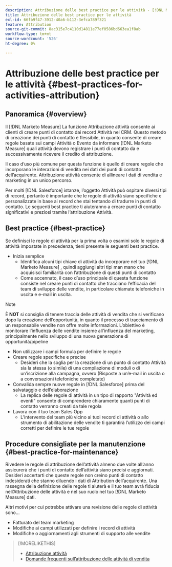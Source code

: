 ```yaml
---
description: Attribuzione delle best practice per le attività - [!DNL Marketo Measure] - Documentazione del prodotto
title: Attribuzione delle best practice per le attività
exl-id: 66fb9f47-3912-40a6-b112-3efca789f321
feature: Attribution
source-git-commit: 8ac315e7c4110d14811e77ef0586bd663ea1f8ab
workflow-type: tm+mt
source-wordcount: '526'
ht-degree: 0%

---
```


# Attribuzione delle best practice per le attività {#best-practices-for-activities-attribution}

## Panoramica {#overview}

Il [!DNL Marketo Measure] La funzione Attribuzione attività consente ai clienti di creare punti di contatto dai record Attività nel CRM. Questo metodo di creazione dei punti di contatto è flessibile, in quanto consente di creare regole basate sui campi Attività o Evento da informare [!DNL Marketo Measure] quali attività devono registrare i punti di contatto da e successivamente ricevere il credito di attribuzione.

Il caso d’uso più comune per questa funzione è quello di creare regole che incorporano le interazioni di vendita nei dati dei punti di contatto dell’acquirente. Attribuzione attività consente di allineare i dati di vendita e marketing in un unico percorso.

Per molti [!DNL Salesforce] istanze, l’oggetto Attività può ospitare diversi tipi di record, pertanto è importante che le regole di attività siano specifiche e personalizzate in base ai record che stai tentando di tradurre in punti di contatto. Le seguenti best practice ti aiuteranno a creare punti di contatto significativi e preziosi tramite l’attribuzione Attività.

## Best practice {#best-practice}

Se definisci le regole di attività per la prima volta o esamini solo le regole di attività impostate in precedenza, tieni presente le seguenti best practice.

* Inizia semplice
   * Identifica alcuni tipi chiave di attività da incorporare nel tuo [!DNL Marketo Measure] , quindi aggiungi altri tipi man mano che acquisisci familiarità con l’attribuzione di questi punti di contatto
   * Come accennato, il caso d’uso principale di questa funzione consiste nel creare punti di contatto che tracciano l’efficacia del team di sviluppo delle vendite, in particolare chiamate telefoniche in uscita e e-mail in uscita.

>[!NOTE]
>
>È **NOT** si consiglia di tenere traccia delle attività di vendita che si verificano dopo la creazione dell’opportunità, in quanto il processo di tracciamento di un responsabile vendite non offre molte informazioni. L’obiettivo è monitorare l’influenza delle vendite insieme all’influenza del marketing, principalmente nello sviluppo di una nuova generazione di opportunità/pipeline

* Non utilizzare i campi formula per definire le regole
* Creare regole specifiche e precise
   * Desideri che la soglia per la creazione di un punto di contatto Attività sia la stessa (o simile) di una compilazione di moduli o di un’iscrizione alla campagna, ovvero (Risposte a un’e-mail in uscita o a conversazioni telefoniche completate)
* Convalida sempre nuove regole in [!DNL Salesforce] prima del salvataggio e dell’elaborazione
   * La replica delle regole di attività in un tipo di rapporto &quot;Attività ed eventi&quot; consente di comprendere chiaramente quanti punti di contatto verranno creati da tale regola
* Lavora con il tuo team Sales Opp
   * L’intervento del team più vicino ai tuoi record di attività o allo strumento di abilitazione delle vendite ti garantirà l’utilizzo dei campi corretti per definire le tue regole

## Procedure consigliate per la manutenzione {#best-practice-for-maintenance}

Rivedere le regole di attribuzione dell’attività almeno due volte all’anno assicurerà che i punti di contatto dell’attività siano precisi e aggiornati. Desideri accertarti che queste regole non creino punti di contatto indesiderati che stanno diluendo i dati di Attribution dell’acquirente. Una rassegna della definizione delle regole ti aiuterà e il tuo team avrà fiducia nell’Attribuzione delle attività e nel suo ruolo nel tuo [!DNL Marketo Measure] dati.

Altri motivi per cui potrebbe attivare una revisione delle regole di attività sono...

* Fatturato del team marketing
* Modifiche ai campi utilizzati per definire i record di attività
* Modifiche o aggiornamenti agli strumenti di supporto alle vendite

>[!MORELIKETHIS]
>
>* [Attribuzione attività](/help/advanced-marketo-measure-features/activities-attribution/salesforce-activities-attribution.md)
>* [Domande frequenti sull’attribuzione delle attività di vendita](/help/advanced-marketo-measure-features/activities-attribution/activities-attribution-faq.md)

